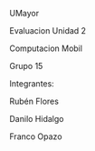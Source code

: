 UMayor

Evaluacion Unidad 2

Computacion Mobil


Grupo 15

Integrantes:

Rubén Flores

Danilo Hidalgo

Franco Opazo
